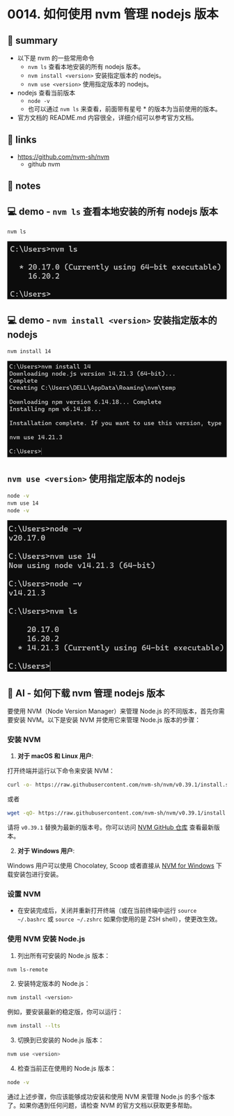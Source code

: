 # 0014. 如何使用 nvm 管理 nodejs 版本

## 📝 summary

- 以下是 nvm 的一些常用命令
  - `nvm ls` 查看本地安装的所有 nodejs 版本。
  - `nvm install <version>` 安装指定版本的 nodejs。
  - `nvm use <version>` 使用指定版本的 nodejs。
- nodejs 查看当前版本
  - `node -v`
  - 也可以通过 `nvm ls` 来查看，前面带有星号 * 的版本为当前使用的版本。
- 官方文档的 README.md 内容很全，详细介绍可以参考官方文档。

## 🔗 links

- https://github.com/nvm-sh/nvm
  - github nvm

## 📒 notes

## 💻 demo - `nvm ls` 查看本地安装的所有 nodejs 版本

```bash
nvm ls
```

![](md-imgs/2024-10-16-11-38-15.png)

## 💻 demo - `nvm install <version>` 安装指定版本的 nodejs

```bash
nvm install 14
```

![](md-imgs/2024-10-16-13-06-49.png)

## `nvm use <version>` 使用指定版本的 nodejs

```bash
node -v
nvm use 14
node -v
```

![](md-imgs/2024-10-16-13-08-41.png)


## 🤖 AI - 如何下载 nvm 管理 nodejs 版本


要使用 NVM（Node Version Manager）来管理 Node.js 的不同版本，首先你需要安装 NVM。以下是安装 NVM 并使用它来管理 Node.js 版本的步骤：

### 安装 NVM

1. **对于 macOS 和 Linux 用户**:

打开终端并运行以下命令来安装 NVM：

```sh
curl -o- https://raw.githubusercontent.com/nvm-sh/nvm/v0.39.1/install.sh | bash
```
或者
```sh
wget -qO- https://raw.githubusercontent.com/nvm-sh/nvm/v0.39.1/install.sh | bash
```

请将 `v0.39.1` 替换为最新的版本号。你可以访问 [NVM GitHub 仓库](https://github.com/nvm-sh/nvm) 查看最新版本。

2. **对于 Windows 用户**:

Windows 用户可以使用 Chocolatey, Scoop 或者直接从 [NVM for Windows](https://github.com/coreybutler/nvm-windows) 下载安装包进行安装。

### 设置 NVM

- 在安装完成后，关闭并重新打开终端（或在当前终端中运行 `source ~/.bashrc` 或 `source ~/.zshrc` 如果你使用的是 ZSH shell），使更改生效。

### 使用 NVM 安装 Node.js

1. 列出所有可安装的 Node.js 版本：
```sh
nvm ls-remote
```

2. 安装特定版本的 Node.js：
```sh
nvm install <version>
```
例如，要安装最新的稳定版，你可以运行：
```sh
nvm install --lts
```

3. 切换到已安装的 Node.js 版本：
```sh
nvm use <version>
```

4. 检查当前正在使用的 Node.js 版本：
```sh
node -v
```

通过上述步骤，你应该能够成功安装和使用 NVM 来管理 Node.js 的多个版本了。如果你遇到任何问题，请检查 NVM 的官方文档以获取更多帮助。
